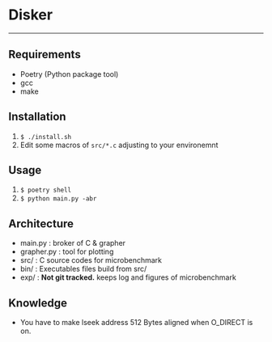 # Disker
---
## Requirements
- Poetry (Python package tool)
- gcc
- make

## Installation
1. `$ ./install.sh`
1. Edit some macros of `src/*.c` adjusting to your environemnt

## Usage
1. `$ poetry shell`
1. `$ python main.py -abr`

## Architecture
- main.py : broker of C & grapher
- grapher.py : tool for plotting
- src/ : C source codes for microbenchmark
- bin/ : Executables files build from src/
- exp/ : **Not git tracked.** keeps log and figures of microbenchmark

## Knowledge
- You have to make lseek address 512 Bytes aligned when O_DIRECT is on.
